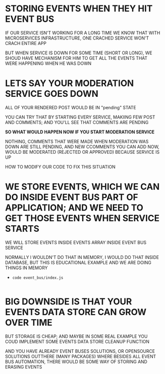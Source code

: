 # STORING EVENTS WHEN THEY HIT EVENT BUS

IF OUR SERVICE ISN'T WORKING FOR A LONG TIME WE KNOW THAT WITH MICROSERVICES INFRASTRUCTURE, ONE CRACHED SERVICE WON'T CRACH ENTIRE APP

BUT WHEN SERVICE IS DOWN FOR SOME TIME (SHORT OR LONG), WE SHOUD HAVE MECHANISM FOR HIM TO GET ALL THE EVENTS THAT WERE HAPPENING WHEN HE WAS DOWN

# LETS SAY YOUR MODERATION SERVICE GOES DOWN

ALL OF YOUR RENDERED POST WOULD BE IN "pending" STATE

YOU CAN TRY THAT BY STARTING EVERY SERVICE, MAKIING FEW POST AND COMMENTS; AND YOU'LL SEE THAT COMMENTS ARE PENDING

**SO WHAT WOULD HAPPEN NOW IF YOU START MODERATION SERVICE**

NOTHING, COMMENTS THAT WERE MADE WHEN MODERATION WAS DOWN ARE STILL PENDING, AND NEW CCOMMENTS YOU CAN ADD NOW, WOULD BE MODERATED (REJECTED OR APPROVED) BECAUSE SERVICE IS UP

HOW TO MODIFY OUR CODE TO FIX THIS SITUATION

# WE STORE EVENTS, WHICH WE CAN DO INSIDE EVENT BUS PART OF APPLICATION; AND WE NEED TO GET THOSE EVENTS WHEN SERVICE STARTS

WE WILL STORE EVENTS INSIDE EVENTS ARRAY INSIDE EVENT BUS SERVICE

NORMALLY I WOULDN'T DO THAT IN MEMORY, I WOULD DO THAT INSIDE DATABASE, BUT THIS IS EDUCATIONAL EXAMPLE AND WE ARE DOING THINGS IN MEMORY

- `code event_bus/index.js`

```js

```

# BIG DOWNSIDE IS THAT YOUR EVENTS DATA STORE CAN GROW OVER TIME

BUT STORAGE IS CHEAP; AND MAYBE IN SOME REAL EXAMPLE YOU COUD IMPLEMENT SOME EVENTS DATA STORE CLEANUP FUNCTION

AND YOU HAVE ALREADY EVENT BUSES SOLUTIONS, OR OPENSOURCE SOLUTIONS OUTTHERE (MANY PACKAGES) WHERE BESIDES ALL EVENT BUS AUTOMATION, THERE WOULD BE SOME WAY OF STORING AND ERASING EVENTS
